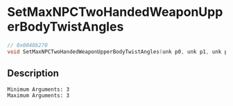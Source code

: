 # SetMaxNPCTwoHandedWeaponUpperBodyTwistAngles
```c
// 0x0040b270
void SetMaxNPCTwoHandedWeaponUpperBodyTwistAngles(unk p0, unk p1, unk p2)
```
## Description
```
Minimum Arguments: 3
Maximum Arguments: 3
```
